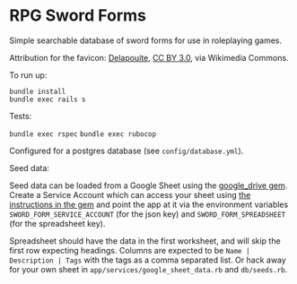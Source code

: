 # RPG Sword Forms

Simple searchable database of sword forms for use in roleplaying games.

Attribution for the favicon: [Delapouite](https://commons.wikimedia.org/wiki/File:61_Glavo_.svg), [CC BY 3.0](https://creativecommons.org/licenses/by/3.0), via Wikimedia Commons.

To run up:

```
bundle install
bundle exec rails s
```

Tests:

`bundle exec rspec`
`bundle exec rubocop`

Configured for a postgres database (see `config/database.yml`).

Seed data:

Seed data can be loaded from a Google Sheet using the [google_drive gem](https://github.com/gimite/google-drive-ruby). Create a Service Account which can access your sheet using [the instructions in the gem](https://github.com/gimite/google-drive-ruby/blob/master/doc/authorization.md#service-account) and point the app at it via the environment variables `SWORD_FORM_SERVICE_ACCOUNT` (for the json key) and `SWORD_FORM_SPREADSHEET` (for the spreadsheet key).

Spreadsheet should have the data in the first worksheet, and will skip the first row expecting headings. Columns are expected to be `Name | Description | Tags` with the tags as a comma separated list. Or hack away for your own sheet in `app/services/google_sheet_data.rb` and `db/seeds.rb`.
